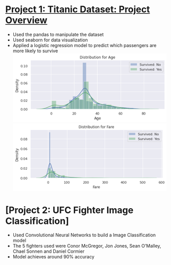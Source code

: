 # [Project 1: Titanic Dataset: Project Overview](https://github.com/jwchoi622/titanicdataset)
* Used the pandas to manipulate the dataset
* Used seaborn for data visualization
* Applied a logistic regression model to predict which passengers are more likely to survive
![](/images/age.png)
![](/images/fare.png)

# [Project 2: UFC Fighter Image Classification]
* Used Convolutional Neural Networks to build a Image Classification model
* The 5 fighters used were Conor McGregor, Jon Jones, Sean O'Malley, Chael Sonnen and Daniel Cormier
* Model achieves around 90% accuracy 

